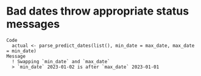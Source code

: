 # Bad dates throw appropriate status messages

    Code
      actual <- parse_predict_dates(list(), min_date = max_date, max_date = min_date)
    Message
      ! Swapping `min_date` and `max_date`
      > `min_date` 2023-01-02 is after `max_date` 2023-01-01

